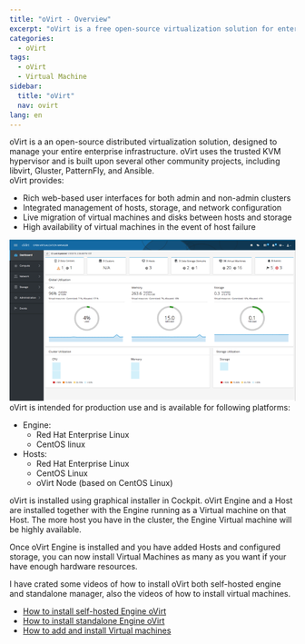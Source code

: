 ```yaml
---
title: "oVirt - Overview"
excerpt: "oVirt is a free open-source virtualization solution for enterprise."
categories:
  - oVirt
tags:
  - oVirt
  - Virtual Machine
sidebar:
  title: "oVirt"
  nav: ovirt
lang: en
---
```

oVirt is a an open-source distributed virtualization solution, designed to manage your entire enterprise infrastructure. oVirt uses the trusted KVM hypervisor and is built upon several other community projects, including libvirt, Gluster, PatternFly, and Ansible.  
oVirt provides:
  - Rich web-based user interfaces for both admin and non-admin clusters
  - Integrated management of hosts, storage, and network configuration
  - Live migration of virtual machines and disks between hosts and storage
  - High availability of virtual machines in the event of host failure

[![ovirt-overview](/assets/images/ovirt/overview.png)](/assets/images/ovirt/overview.png)
oVirt is intended for production use and is available for following platforms:
  * Engine:
    - Red Hat Enterprise Linux
    - CentOS linux
  * Hosts:
    - Red Hat Enterprise Linux
    - CentOS Linux
    - oVirt Node (based on CentOS Linux)

oVirt is installed using graphical installer in Cockpit.
oVirt Engine and a Host are installed together with the Engine running as a Virtual machine on that Host. The more host you have in the cluster, the Engine Virtual machine will be highly available.

Once oVirt Engine is installed and you have added Hosts and configured storage, you can now install Virtual Machines as many as you want if your have enough hardware resources.

I have crated some videos of how to install oVirt both self-hosted engine and standalone manager, also the videos of how to install virtual machines.
  - [How to install self-hosted Engine oVirt](../ovirt-self-hosted)
  - [How to install standalone Engine oVirt](../ovirt-standalone)
  - [How to add and install Virtual machines](../ovirt-install-vm)
